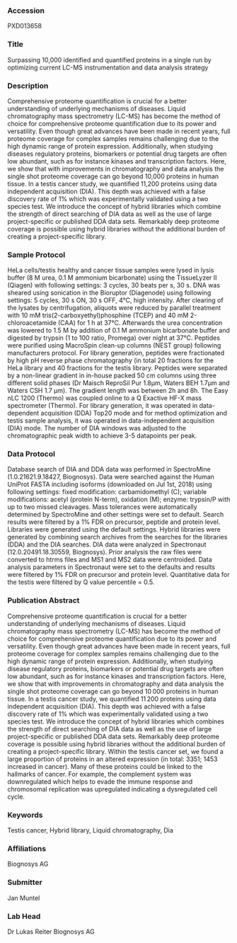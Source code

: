 ### Accession
PXD013658

### Title
Surpassing 10,000 identified and quantified proteins in a single run by optimizing current LC-MS instrumentation and data analysis strategy

### Description
Comprehensive proteome quantification is crucial for a better understanding of underlying mechanisms of diseases. Liquid chromatography mass spectrometry (LC-MS) has become the method of choice for comprehensive proteome quantification due to its power and versatility. Even though great advances have been made in recent years, full proteome coverage for complex samples remains challenging due to the high dynamic range of protein expression. Additionally, when studying diseases regulatory proteins, biomarkers or potential drug targets are often low abundant, such as for instance kinases and transcription factors. Here, we show that with improvements in chromatography and data analysis the single shot proteome coverage can go beyond 10,000 proteins in human tissue. In a testis cancer study, we quantified 11,200 proteins using data independent acquisition (DIA). This depth was achieved with a false discovery rate of 1% which was experimentally validated using a two species test. We introduce the concept of hybrid libraries which combine the strength of direct searching of DIA data as well as the use of large project-specific or published DDA data sets. Remarkably deep proteome coverage is possible using hybrid libraries without the additional burden of creating a project-specific library.

### Sample Protocol
HeLa cells/testis healthy and cancer tissue samples were lysed in lysis buffer (8 M urea, 0.1 M ammonium bicarbonate) using the TissueLyzer II (Qiagen) with following settings: 3 cycles, 30 beats per s, 30 s. DNA was sheared using sonication in the Bioruptor (Diagenode) using following settings: 5 cycles, 30 s ON, 30 s OFF, 4°C, high intensity. After clearing of the lysates by centrifugation, aliquots were reduced by parallel treatment with 10 mM tris(2-carboxyethyl)phosphine (TCEP) and 40 mM 2-chloroacetamide (CAA) for 1 h at 37°C. Afterwards the urea concentration was lowered to 1.5 M by addition of 0.1 M ammonium bicarbonate buffer and digested by trypsin (1 to 100 ratio, Promega) over night at 37°C. Peptides were purified using MacroSpin clean-up columns (NEST group) following manufacturers protocol. For library generation, peptides were fractionated by high pH reverse phase chromatography (in total 20 fractions for the HeLa library and 40 fractions for the testis library. Peptides were separated by a non-linear gradient in in-house packed 50 cm columns using three different solid phases (Dr Maisch ReproSil Pur 1.8µm, Waters BEH 1.7µm and Waters CSH 1.7 µm). The gradient length was between 2h and 8h. The Easy nLC 1200 (Thermo) was coupled online to a Q Exactive HF-X mass spectrometer (Thermo). For library generation, it was operated in data-dependent acquisition (DDA) Top20 mode and for method optimization and testis sample analysis, it was operated in data-independent acquisition (DIA) mode. The number of DIA windows was adjusted to the chromatographic peak width to achieve 3-5 datapoints per peak.

### Data Protocol
Database search of DIA and DDA data was performed in SpectroMine (1.0.21621.9.18427, Biognosys). Data were searched against the Human UniProt FASTA including isoforms (downloaded on Jul 1st, 2018) using following settings: fixed modification: carbamidomethyl (C); variable modifications: acetyl (protein N-term), oxidation (M); enzyme: trypsin/P with up to two missed cleavages. Mass tolerances were automatically determined by SpectroMine and other settings were set to default. Search results were filtered by a 1% FDR on precursor, peptide and protein level. Libraries were generated using the default settings. Hybrid libraries were generated by combining search archives from the searches for the libraries (DDA) and the DIA searches. DIA data were analyzed in Spectronaut (12.0.20491.18.30559, Biognosys). Prior analysis the raw files were converted to htrms files and MS1 and MS2 data were centroided. Data analysis parameters in Spectronaut were set to the defaults and results were filtered by 1% FDR on precursor and protein level. Quantitative data for the testis were filtered by Q value percentile = 0.5.

### Publication Abstract
Comprehensive proteome quantification is crucial for a better understanding of underlying mechanisms of diseases. Liquid chromatography mass spectrometry (LC-MS) has become the method of choice for comprehensive proteome quantification due to its power and versatility. Even though great advances have been made in recent years, full proteome coverage for complex samples remains challenging due to the high dynamic range of protein expression. Additionally, when studying disease regulatory proteins, biomarkers or potential drug targets are often low abundant, such as for instance kinases and transcription factors. Here, we show that with improvements in chromatography and data analysis the single shot proteome coverage can go beyond 10&#x2009;000 proteins in human tissue. In a testis cancer study, we quantified 11&#x2009;200 proteins using data independent acquisition (DIA). This depth was achieved with a false discovery rate of 1% which was experimentally validated using a two species test. We introduce the concept of hybrid libraries which combines the strength of direct searching of DIA data as well as the use of large project-specific or published DDA data sets. Remarkably deep proteome coverage is possible using hybrid libraries without the additional burden of creating a project-specific library. Within the testis cancer set, we found a large proportion of proteins in an altered expression (in total: 3351; 1453 increased in cancer). Many of these proteins could be linked to the hallmarks of cancer. For example, the complement system was downregulated which helps to evade the immune response and chromosomal replication was upregulated indicating a dysregulated cell cycle.

### Keywords
Testis cancer, Hybrid library, Liquid chromatography, Dia

### Affiliations
Biognosys AG

### Submitter
Jan Muntel

### Lab Head
Dr Lukas Reiter
Biognosys AG


